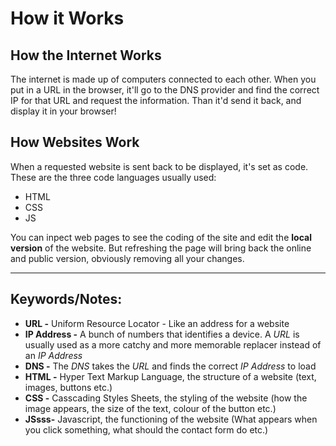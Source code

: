 # How it Works

## How the Internet Works
The internet is made up of computers connected to each other. When you put in a URL in the browser, it'll go to the DNS provider and find the correct IP for that URL and request the information. Than it'd send it back, and display it in your browser!

## How Websites Work
When a requested website is sent back to be displayed, it's set as code.
These are the three code languages usually used:
* HTML
* CSS
* JS

You can inpect web pages to see the coding of the site and edit the **local version** of the website. But refreshing the page will bring back the online and public version, obviously removing all your changes.

***

## Keywords/Notes:

* **URL -** Uniform Resource Locator - Like an address for a website
* **IP Address -** A bunch of numbers that identifies a device. A *URL* is usually used as a more catchy and more memorable replacer instead of an *IP Address*
* **DNS -** The *DNS* takes the *URL* and finds the correct *IP Address* to load
* **HTML -** Hyper Text Markup Language, the structure of a website (text, images, buttons etc.)
* **CSS -** Casscading Styles Sheets, the styling of the website (how the image appears, the size of the text, colour of the button etc.)
* **JSsss-** Javascript, the functioning of the website (What appears when you click something, what should the contact form do etc.)
